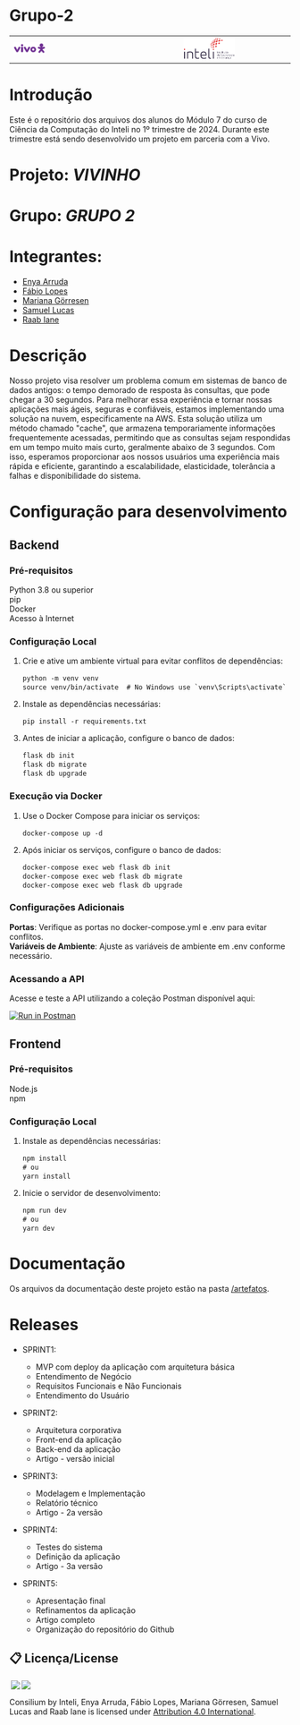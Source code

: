 # Grupo-2
<table>
<tr>
<td>
<a href= "https://www.vivo.com.br/"> <img src="artefatos/img/vivo-logo.png" alt="vivo.com.br" border="0" width="20%"></a>
</td>
<td><a href= "https://www.inteli.edu.br/"><img src="artefatos/img/inteli-logo.png" alt="Inteli - Instituto de Tecnologia e Liderança" border="0" width="50%"></a>
</td>
</tr>
</table>

# Introdução

Este é o repositório dos arquivos dos alunos do Módulo 7 do curso de Ciência da Computação do Inteli no 1º trimestre de 2024. Durante este trimestre está sendo desenvolvido um projeto em parceria com a Vivo.

# Projeto: *VIVINHO*

# Grupo: *GRUPO 2*

# Integrantes:

* [Enya Arruda](mailto:Enya.Arruda@sou.inteli.edu.br)
* [Fábio Lopes](mailto:Fabio.Lopes@sou.inteli.edu.br)
* [Mariana Görresen](mailto:Mariana.Gorresen@sou.inteli.edu.br)
* [Samuel Lucas](mailto:Samuel.Almeida@sou.inteli.edu.br)
* [Raab Iane](mailto:Raab.Silva@sou.inteli.edu.br)

# Descrição

Nosso projeto visa resolver um problema comum em sistemas de banco de dados antigos: o tempo demorado de resposta às consultas, que pode chegar a 30 segundos. Para melhorar essa experiência e tornar nossas aplicações mais ágeis, seguras e confiáveis, estamos implementando uma solução na nuvem, especificamente na AWS. Esta solução utiliza um método chamado "cache", que armazena temporariamente informações frequentemente acessadas, permitindo que as consultas sejam respondidas em um tempo muito mais curto, geralmente abaixo de 3 segundos. Com isso, esperamos proporcionar aos nossos usuários uma experiência mais rápida e eficiente, garantindo a escalabilidade, elasticidade, tolerância a falhas e disponibilidade do sistema.

# Configuração para desenvolvimento

## Backend

### Pré-requisitos
Python 3.8 ou superior<br>
pip<br>
Docker<br>
Acesso à Internet

### Configuração Local

1. Crie e ative um ambiente virtual para evitar conflitos de dependências:
    ```
    python -m venv venv
    source venv/bin/activate  # No Windows use `venv\Scripts\activate`
    ```
2. Instale as dependências necessárias:
    ```
    pip install -r requirements.txt
    ```
3. Antes de iniciar a aplicação, configure o banco de dados:
    ```
    flask db init
    flask db migrate
    flask db upgrade
    ```

### Execução via Docker

1. Use o Docker Compose para iniciar os serviços:
    ```
    docker-compose up -d
    ```
2. Após iniciar os serviços, configure o banco de dados:
    ```
    docker-compose exec web flask db init
    docker-compose exec web flask db migrate
    docker-compose exec web flask db upgrade
    ```

### Configurações Adicionais

**Portas**: Verifique as portas no docker-compose.yml e .env para evitar conflitos.<br>
**Variáveis de Ambiente**: Ajuste as variáveis de ambiente em .env conforme necessário.

### Acessando a API

Acesse e teste a API utilizando a coleção Postman disponível aqui:

[![Run in Postman](https://run.pstmn.io/button.svg)](https://www.postman.com/science-meteorologist-76826278/workspace/umberto-api/collection/23984859-a0e96e62-e0d4-4364-af16-e46d61d2cc32?action=share&creator=23984859)

## Frontend

### Pré-requisitos

Node.js<br>
npm

### Configuração Local

1. Instale as dependências necessárias:
    ```
    npm install
    # ou
    yarn install
    ```

2. Inicie o servidor de desenvolvimento:
    ```
    npm run dev
    # ou
    yarn dev
    ```

# Documentação

Os arquivos da documentação deste projeto estão na pasta [/artefatos](artefatos).

# Releases

* SPRINT1:
    - MVP com deploy da aplicação com arquitetura básica
    - Entendimento de Negócio
    - Requisitos Funcionais e Não Funcionais
    - Entendimento do Usuário

* SPRINT2:
    - Arquitetura corporativa
    - Front-end da aplicação
    - Back-end da aplicação
    - Artigo - versão inicial

* SPRINT3:
    - Modelagem e Implementação
    - Relatório técnico
    - Artigo - 2a versão
 
* SPRINT4:
    - Testes do sistema
    - Definição da aplicação
    - Artigo - 3a versão

* SPRINT5:
    - Apresentação final
    - Refinamentos da aplicação
    - Artigo completo
    - Organização do repositório do Github

## 📋 Licença/License

<img style="height:22px!important;margin-left:3px;vertical-align:text-bottom;" src="https://mirrors.creativecommons.org/presskit/icons/cc.svg?ref=chooser-v1"><img style="height:22px!important;margin-left:3px;vertical-align:text-bottom;" src="https://mirrors.creativecommons.org/presskit/icons/by.svg?ref=chooser-v1"><p xmlns:cc="http://creativecommons.org/ns#" xmlns:dct="http://purl.org/dc/terms/">

<a property="dct:title" rel="cc:attributionURL">Consilium</a> by <a rel="cc:attributionURL dct:creator" property="cc:attributionName">Inteli, Enya Arruda, Fábio Lopes, Mariana Görresen, Samuel Lucas and Raab Iane</a> is licensed under <a href="https://creativecommons.org/licenses/by/4.0/?ref=chooser-v1" rel="license noopener noreferrer" style="display:inline-block;">Attribution 4.0 International</a>.</p>

